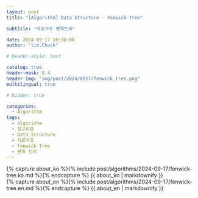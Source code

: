 ```yaml
---
layout: post
title: "[Algorithm] Data Structure - Fenwick Tree"

subtitle: "자료구조 펜윅트리"

date: 2024-09-17 10:30:00
author: "lim.Chuck"

# header-style: text

catalog: true
header-mask: 0.4
header-img: "img/post/2024/0917/fenwick_tree.png"
multilingual: true

# hidden: true

categories:
  - Algorithm
tags:
  - algorithm
  - 알고리즘
  - Data Structure
  - 자료구조
  - Fenwick Tree
  - 펜윅 트리
---
```


<div class="ko post-container">
    {% capture about_ko %}{% include post/algorithms/2024-09-17/fenwick-tree.ko.md %}{% endcapture %}
    {{ about_ko | markdownify }}
</div>
<div class="en post-container">
    {% capture about_en %}{% include post/algorithms/2024-09-17/fenwick-tree.en.md %}{% endcapture %}
    {{ about_en | markdownify }}
</div>
